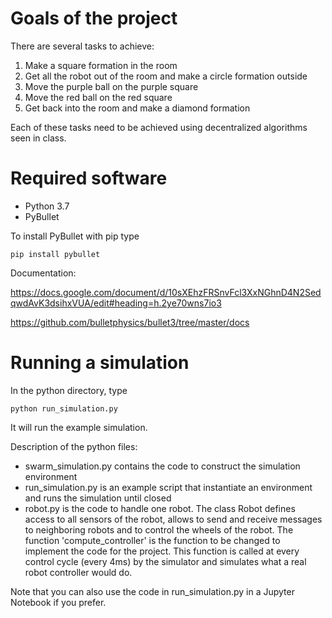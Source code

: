 # Goals of the project

There are several tasks to achieve:
1. Make a square formation in the room
2. Get all the robot out of the room and make a circle formation outside
3. Move the purple ball on the purple square
4. Move the red ball on the red square
5. Get back into the room and make a diamond formation

Each of these tasks need to be achieved using decentralized algorithms seen in class.

# Required software
* Python 3.7
* PyBullet

To install PyBullet with pip type 
```
pip install pybullet
```

Documentation:

https://docs.google.com/document/d/10sXEhzFRSnvFcl3XxNGhnD4N2SedqwdAvK3dsihxVUA/edit#heading=h.2ye70wns7io3

https://github.com/bulletphysics/bullet3/tree/master/docs


# Running a simulation

In the python directory, type 
``` 
python run_simulation.py 
```
It will run the example simulation.

Description of the  python files:
* swarm_simulation.py contains the code to construct the simulation environment
* run_simulation.py is an example script that instantiate an environment and runs the simulation until closed
* robot.py is the code to handle one robot. The class Robot defines access to all sensors of the robot, allows to send and receive messages to neighboring robots and to control the wheels of the robot. The function 'compute_controller' is the function to be changed to implement the code for the project. This function is called at every control cycle (every 4ms) by the simulator and simulates what a real robot controller would do.

Note that you can also use the code in run_simulation.py in a Jupyter Notebook if you prefer.
